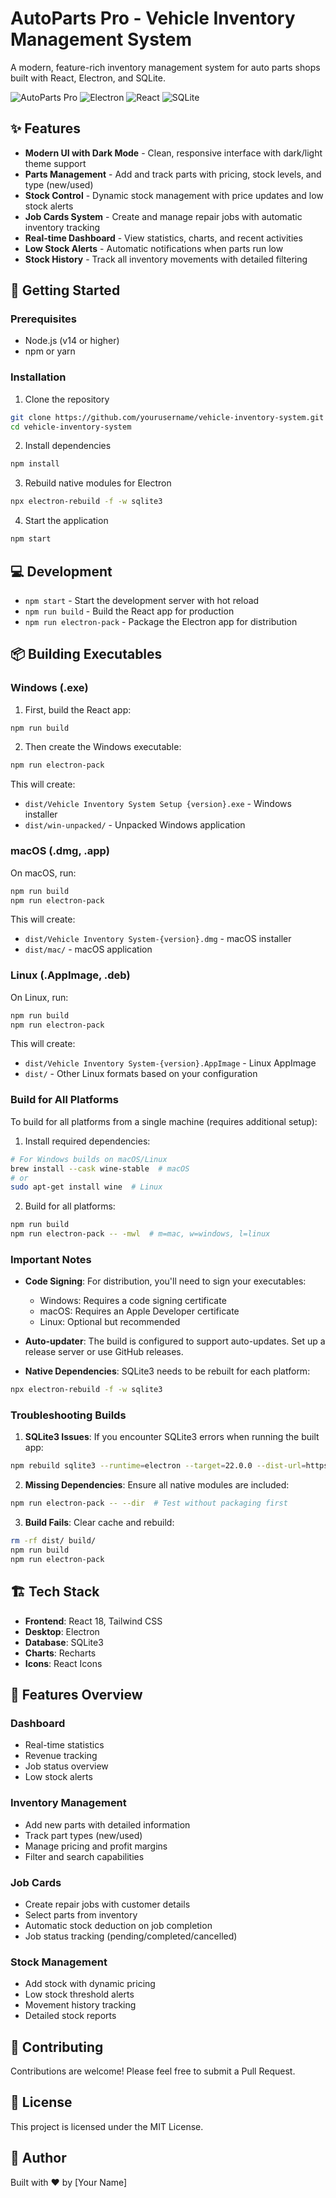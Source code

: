 # AutoParts Pro - Vehicle Inventory Management System

A modern, feature-rich inventory management system for auto parts shops built with React, Electron, and SQLite.

![AutoParts Pro](https://img.shields.io/badge/AutoParts-Pro-blue)
![Electron](https://img.shields.io/badge/Electron-22.0.0-47848F?logo=electron)
![React](https://img.shields.io/badge/React-18.2.0-61DAFB?logo=react)
![SQLite](https://img.shields.io/badge/SQLite-3-003B57?logo=sqlite)

## ✨ Features

- **Modern UI with Dark Mode** - Clean, responsive interface with dark/light theme support
- **Parts Management** - Add and track parts with pricing, stock levels, and type (new/used)
- **Stock Control** - Dynamic stock management with price updates and low stock alerts
- **Job Cards System** - Create and manage repair jobs with automatic inventory tracking
- **Real-time Dashboard** - View statistics, charts, and recent activities
- **Low Stock Alerts** - Automatic notifications when parts run low
- **Stock History** - Track all inventory movements with detailed filtering

## 🚀 Getting Started

### Prerequisites

- Node.js (v14 or higher)
- npm or yarn

### Installation

1. Clone the repository
```bash
git clone https://github.com/yourusername/vehicle-inventory-system.git
cd vehicle-inventory-system
```

2. Install dependencies
```bash
npm install
```

3. Rebuild native modules for Electron
```bash
npx electron-rebuild -f -w sqlite3
```

4. Start the application
```bash
npm start
```

## 💻 Development

- `npm start` - Start the development server with hot reload
- `npm run build` - Build the React app for production
- `npm run electron-pack` - Package the Electron app for distribution

## 📦 Building Executables

### Windows (.exe)

1. First, build the React app:
```bash
npm run build
```

2. Then create the Windows executable:
```bash
npm run electron-pack
```

This will create:
- `dist/Vehicle Inventory System Setup {version}.exe` - Windows installer
- `dist/win-unpacked/` - Unpacked Windows application

### macOS (.dmg, .app)

On macOS, run:
```bash
npm run build
npm run electron-pack
```

This will create:
- `dist/Vehicle Inventory System-{version}.dmg` - macOS installer
- `dist/mac/` - macOS application

### Linux (.AppImage, .deb)

On Linux, run:
```bash
npm run build
npm run electron-pack
```

This will create:
- `dist/Vehicle Inventory System-{version}.AppImage` - Linux AppImage
- `dist/` - Other Linux formats based on your configuration

### Build for All Platforms

To build for all platforms from a single machine (requires additional setup):

1. Install required dependencies:
```bash
# For Windows builds on macOS/Linux
brew install --cask wine-stable  # macOS
# or
sudo apt-get install wine  # Linux
```

2. Build for all platforms:
```bash
npm run build
npm run electron-pack -- -mwl  # m=mac, w=windows, l=linux
```

### Important Notes

- **Code Signing**: For distribution, you'll need to sign your executables:
  - Windows: Requires a code signing certificate
  - macOS: Requires an Apple Developer certificate
  - Linux: Optional but recommended

- **Auto-updater**: The build is configured to support auto-updates. Set up a release server or use GitHub releases.

- **Native Dependencies**: SQLite3 needs to be rebuilt for each platform:
```bash
npx electron-rebuild -f -w sqlite3
```

### Troubleshooting Builds

1. **SQLite3 Issues**: If you encounter SQLite3 errors when running the built app:
```bash
npm rebuild sqlite3 --runtime=electron --target=22.0.0 --dist-url=https://atom.io/download/electron
```

2. **Missing Dependencies**: Ensure all native modules are included:
```bash
npm run electron-pack -- --dir  # Test without packaging first
```

3. **Build Fails**: Clear cache and rebuild:
```bash
rm -rf dist/ build/
npm run build
npm run electron-pack
```

## 🏗️ Tech Stack

- **Frontend**: React 18, Tailwind CSS
- **Desktop**: Electron
- **Database**: SQLite3
- **Charts**: Recharts
- **Icons**: React Icons

## 📱 Features Overview

### Dashboard
- Real-time statistics
- Revenue tracking
- Job status overview
- Low stock alerts

### Inventory Management
- Add new parts with detailed information
- Track part types (new/used)
- Manage pricing and profit margins
- Filter and search capabilities

### Job Cards
- Create repair jobs with customer details
- Select parts from inventory
- Automatic stock deduction on job completion
- Job status tracking (pending/completed/cancelled)

### Stock Management
- Add stock with dynamic pricing
- Low stock threshold alerts
- Movement history tracking
- Detailed stock reports

## 🤝 Contributing

Contributions are welcome! Please feel free to submit a Pull Request.

## 📄 License

This project is licensed under the MIT License.

## 👥 Author

Built with ❤️ by [Your Name]